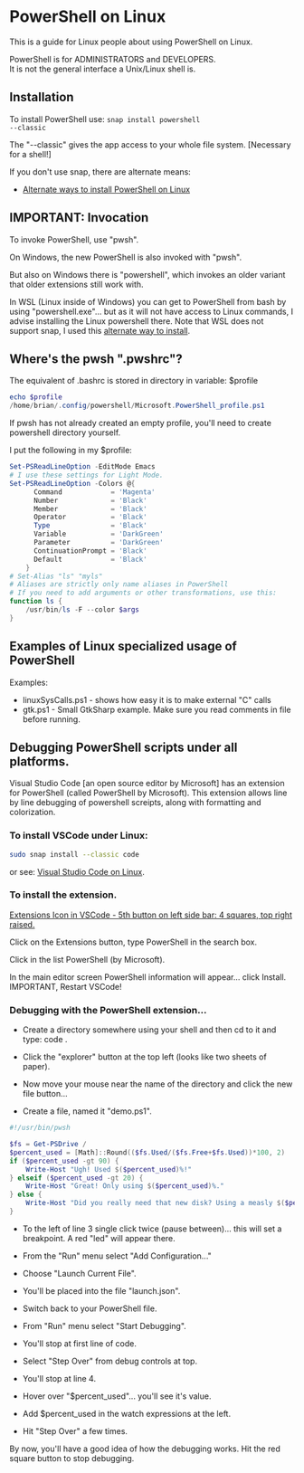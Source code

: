 # PowerShell on Linux

This is a guide for Linux people about using PowerShell on Linux.

PowerShell is for ADMINISTRATORS and DEVELOPERS.
<br>
It is not the general interface a Unix/Linux shell is.

## Installation

To install PowerShell use: <code>snap install powershell --classic</code>

The "--classic" gives the app access to your whole file system. [Necessary for a shell!]

If you don't use snap, there are alternate means:

* [Alternate ways to install PowerShell on Linux](https://docs.microsoft.com/en-us/powershell/scripting/install/install-other-linux?view=powershell-7.2#installation-using-a-binary-archive-file)


## IMPORTANT: Invocation
To invoke PowerShell, use "pwsh".

On Windows, the new PowerShell is also invoked with "pwsh".

But also on Windows there is "powershell", which invokes an older variant that older extensions
still work with.

In WSL (Linux inside of Windows) you can get to PowerShell from bash by using "powershell.exe"...
but as it will not have access to Linux commands, I advise installing the Linux powershell there.
Note that WSL does not support snap, I used this [alternate way to install](https://docs.microsoft.com/en-us/powershell/scripting/install/install-other-linux?view=powershell-7.2#installation-using-a-binary-archive-file).

## Where's the pwsh ".pwshrc"?
The equivalent of .bashrc is stored in directory in variable: $profile
```powershell
echo $profile
/home/brian/.config/powershell/Microsoft.PowerShell_profile.ps1
```
If pwsh has not already created an empty profile, you'll need
to create powershell directory yourself.

I put the following in my $profile:
```powershell
Set-PSReadLineOption -EditMode Emacs
# I use these settings for Light Mode.
Set-PSReadLineOption -Colors @{
      Command            = 'Magenta'
      Number             = 'Black'
      Member             = 'Black'
      Operator           = 'Black'
      Type               = 'Black'
      Variable           = 'DarkGreen'
      Parameter          = 'DarkGreen'
      ContinuationPrompt = 'Black'
      Default            = 'Black'
    }
# Set-Alias "ls" "myls"
# Aliases are strictly only name aliases in PowerShell
# If you need to add arguments or other transformations, use this:
function ls {
	/usr/bin/ls -F --color $args
}
```

## Examples of Linux specialized usage of PowerShell
Examples:
* linuxSysCalls.ps1 - shows how easy it is to make external "C" calls
* gtk.ps1 - Small GtkSharp example. Make sure you read comments in file before running.

## Debugging PowerShell scripts under all platforms.
Visual Studio Code [an open source editor by Microsoft] has an extension
for PowerShell (called PowerShell by Microsoft). This extension allows
line by line debugging of powershell screipts, along with formatting and
colorization.

### To install VSCode under Linux:
```sh
sudo snap install --classic code
```
or see: [Visual Studio Code on Linux](https://code.visualstudio.com/docs/setup/linux).


### To install the extension.
[Extensions Icon in VSCode - 5th button on left side bar: 4 squares, top right raised.](vscode_extensions_icon.png)

Click on the Extensions button, type PowerShell in the search box.

Click in the list PowerShell (by Microsoft).

In the main editor screen PowerShell information will appear... click Install.
IMPORTANT, Restart VSCode!

### Debugging with the PowerShell extension...
* Create a directory somewhere using your shell and then cd to it and type:
    code .

* Click the "explorer" button at the top left (looks like two sheets of paper).

* Now move your mouse near the name of the directory and click the new file button...

* Create a file, named it "demo.ps1".
```powershell
#!/usr/bin/pwsh

$fs = Get-PSDrive /
$percent_used = [Math]::Round(($fs.Used/($fs.Free+$fs.Used))*100, 2)
if ($percent_used -gt 90) {
	Write-Host "Ugh! Used $($percent_used)%!"
} elseif ($percent_used -gt 20) {
	Write-Host "Great! Only using $($percent_used)%."
} else {
	Write-Host "Did you really need that new disk? Using a measly $($percent_used)%!"
}
```

* To the left of line 3 single click twice (pause between)... this will set a breakpoint.
A red "led" will appear there.

* From the "Run" menu select "Add Configuration..."

* Choose "Launch Current File".

* You'll be placed into the file "launch.json".

* Switch back to your PowerShell file.

* From "Run" menu select "Start Debugging".

* You'll stop at first line of code.

* Select "Step Over" from debug controls at top.

* You'll stop at line 4.

* Hover over "$percent_used"... you'll see it's value.

* Add $percent_used in the watch expressions at the left.

* Hit "Step Over" a few times.

By now, you'll have a good idea of how the debugging works.
Hit the red square button to stop debugging.
